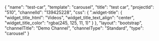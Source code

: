 {
    "name": "test-car",
    "template": "carousel",
    "title": "test car",
    "projectId": "510",
    "channelId": "139425228",
    "css": {
        ".widget-title": {
            "widget_title_html": "Videos",
            "widget_title_text_align": "center",
            "widget_title_color": "rgba(245, 125, 11, 1)"
        }
    },
    "layout": "bootstrap",
    "channelTitle": "Demo Channel",
    "channelType": "Standard",
    "type": "carousel"
}